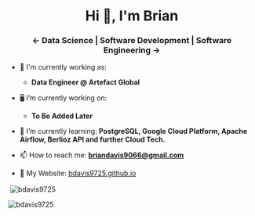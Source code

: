 <h1 align="center">Hi 👋, I'm Brian</h1>
<h3 align="center"> <- Data Science | Software Development | Software Engineering -></h3>

- :necktie: I'm currently working as:
  * **Data Engineer @ Artefact Global**

- :desktop_computer: I’m currently working on:  
  * **To Be Added Later**

- 🌱 I’m currently learning: **PostgreSQL, Google Cloud Platform, Apache Airflow, Berlioz API and further Cloud Tech.**

- 📫 How to reach me: **briandavis9066@gmail.com**

- 📄 My Website: [bdavis9725.github.io](http://bdavis9725.github.io)

<p>&nbsp;<img align="center" src="https://github-readme-stats.vercel.app/api?username=bdavis9725&show_icons=true&locale=en" alt="bdavis9725" /></p>

<p><img align="center" src="https://github-readme-streak-stats.herokuapp.com/?user=bdavis9725&" alt="bdavis9725" /></p>


